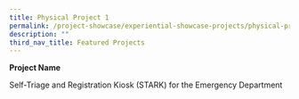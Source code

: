 ```yaml
---
title: Physical Project 1
permalink: /project-showcase/experiential-showcase-projects/physical-projects-1/
description: ""
third_nav_title: Featured Projects
---
```

**Project Name** 

Self-Triage and Registration Kiosk (STARK) for the Emergency Department


